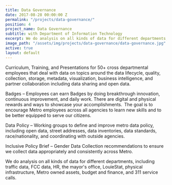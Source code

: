 ```yaml
---
title: Data Governance
date: 2017-08-28 00:00:00 Z
permalink: "/projects/data-governance/"
position: 4
project_name: Data Governance
subtitle: with Department of Information Technology
excerpt: We do analysis on all kinds of data for different departments, including traffic data, FCC data, HR, the mayor's office, LouieStat, physical infrastructure, Metro owned assets, budget and finance, and 311 service calls.
image_path: "/assets/img/projects/data-governance/data-governance.jpg"
active: true
layout: default
---
```


Curriculum, Training, and Presentations for 50+ cross departmental employees that deal with data on topics around the data lifecycle, quality, collection, storage, metadata, visualization, business intelligence, and partner collaboration including data sharing and open data.

Badges – Employees can earn Badges by doing breakthrough innovation, continuous improvement, and daily work.  There are digital and physical rewards and ways to showcase your accomplishments.  The goal is to encourage Metro employees across all agencies to learn new skills and to be better equipped to serve our citizens.

Data Policy – Working groups to define and improve metro data policy, including open data, street addresses, data inventories, data standards, race/nationality, and coordinating with outside agencies.

Inclusive Policy Brief – Gender Data Collection recommendations to ensure we collect data appropriately and consistently across Metro.

We do analysis on all kinds of data for different departments, including traffic data, FCC data, HR, the mayor's office, LouieStat, physical infrastructure, Metro owned assets, budget and finance, and 311 service calls.
